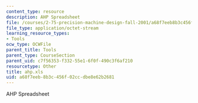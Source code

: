 ```yaml
---
content_type: resource
description: AHP Spreadsheet
file: /courses/2-75-precision-machine-design-fall-2001/a68f7eeb8b3c456f02ccdbe8e62b2681_ahp.xls
file_type: application/octet-stream
learning_resource_types:
- Tools
ocw_type: OCWFile
parent_title: Tools
parent_type: CourseSection
parent_uid: c7f56353-f332-55e1-6f0f-490c3f6af210
resourcetype: Other
title: ahp.xls
uid: a68f7eeb-8b3c-456f-02cc-dbe8e62b2681
---
```

AHP Spreadsheet

